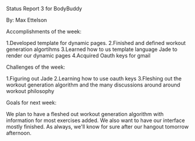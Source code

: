 Status Report 3 for BodyBuddy

By: Max Ettelson

Accomplishments of the week:

1.Developed template for dynamic pages.
2.Finished and defined workout generation algortihms
3.Learned how to us template language Jade to render our dynamic pages
4.Acquired Oauth keys for gmail

Challenges of the week:

1.Figuring out Jade
2.Learning how to use oauth keys
3.Fleshing out the workout generation algorithm and the many discussions around around workout philosophy

Goals for next week:

We plan to have a fleshed out workout generation algorithm with information for most exercises added.  We also want to have our interface mostly finished.  As always, we'll know for sure after our hangout tomorrow afternoon.
